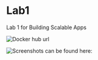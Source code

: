 # Lab1
 Lab 1 for Building Scalable Apps

 ![Docker hub url](https://hub.docker.com/repository/docker/munasco/myfirstapp/general)

![Screenshots can be found here:](https://github.com/munasco/Lab1/tree/main/screenshots)

